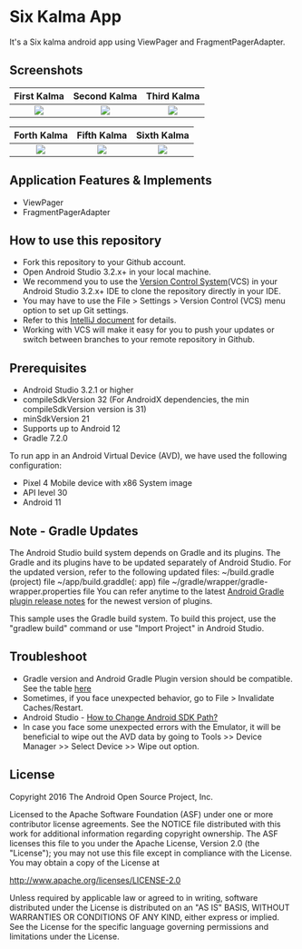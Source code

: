 # Six Kalma App
It's a Six kalma android app using ViewPager and FragmentPagerAdapter.

## Screenshots

First Kalma             |  Second Kalma     |   Third Kalma
:-------------------------:|:-------------------------:|:-------------------------:
![](https://user-images.githubusercontent.com/45339238/186822903-bff96f73-a0c9-4d10-a3c6-2f04755f7d37.png)  |  ![](https://user-images.githubusercontent.com/45339238/186824717-cfcaea20-3236-4184-8f2f-f06b166ef577.png)  |  ![](https://user-images.githubusercontent.com/45339238/186824832-b0bbabcb-76d9-4594-bf52-598b138aed93.png)

Forth Kalma             |  Fifth Kalma     |   Sixth Kalma
:-------------------------:|:-------------------------:|:-------------------------:
![](https://user-images.githubusercontent.com/45339238/186824925-36d1bbec-810a-4f46-b8bc-6fd4085a604d.png)  |  ![](https://user-images.githubusercontent.com/45339238/186825011-68a63d6a-45d8-4117-93cd-d9597820571f.png)  |  ![](https://user-images.githubusercontent.com/45339238/186825026-59d497af-0c96-4302-bb7e-404d9dc7a37c.png)

## Application Features & Implements
- ViewPager
- FragmentPagerAdapter

How to use this repository
--------------
- Fork this repository to your Github account.
- Open Android Studio 3.2.x+ in your local machine.
- We recommend you to use the [Version Control System](https://developer.android.com/studio/intro#version_control_basics)(VCS) in your Android Studio 3.2.x+ IDE to clone the repository directly in your IDE.
- You may have to use the File > Settings > Version Control (VCS) menu option to set up Git settings.
- Refer to this [IntelliJ document](https://www.jetbrains.com/help/idea/version-control-integration.html) for details.
- Working with VCS will make it easy for you to push your updates or switch between branches to your remote repository in Github.

Prerequisites
--------------

- Android Studio 3.2.1 or higher
- compileSdkVersion 32 (For AndroidX dependencies, the min compileSdkVersion version is 31)
- minSdkVersion 21
- Supports up to Android 12
- Gradle 7.2.0

To run app in an Android Virtual Device (AVD), we have used the following configuration:
- Pixel 4 Mobile device with x86 System image
- API level 30
- Android 11

Note - Gradle Updates
---------------

The Android Studio build system depends on Gradle and its plugins. The Gradle and its plugins have to be updated separately of Android Studio.
For the updated version, refer to the following updated files:
~/build.gradle (project) file
~/app/build.graddle(: app) file
~/gradle/wrapper/gradle-wrapper.properties file
You can refer anytime to the latest [Android Gradle plugin release notes](https://developer.android.com/studio/releases/gradle-plugin) for the newest version of plugins.


This sample uses the Gradle build system. To build this project, use the
"gradlew build" command or use "Import Project" in Android Studio.

Troubleshoot
---------------
- Gradle version and Android Gradle Plugin version should be compatible. See the table [here](https://developer.android.com/studio/releases/gradle-plugin#updating-gradle)
- Sometimes, if you face unexpected behavior, go to File > Invalidate Caches/Restart. 
- Android Studio - [How to Change Android SDK Path?](https://stackoverflow.com/questions/16581752/android-studio-how-to-change-android-sdk-path/18409923#18409923)  
- In case you face some unexpected errors with the Emulator, it will be beneficial to wipe out the AVD data by going to Tools >> Device Manager >> Select Device >> Wipe out option.


License
-------

Copyright 2016 The Android Open Source Project, Inc.

Licensed to the Apache Software Foundation (ASF) under one or more contributor
license agreements.  See the NOTICE file distributed with this work for
additional information regarding copyright ownership.  The ASF licenses this
file to you under the Apache License, Version 2.0 (the "License"); you may not
use this file except in compliance with the License.  You may obtain a copy of
the License at

http://www.apache.org/licenses/LICENSE-2.0

Unless required by applicable law or agreed to in writing, software
distributed under the License is distributed on an "AS IS" BASIS, WITHOUT
WARRANTIES OR CONDITIONS OF ANY KIND, either express or implied.  See the
License for the specific language governing permissions and limitations under
the License.

